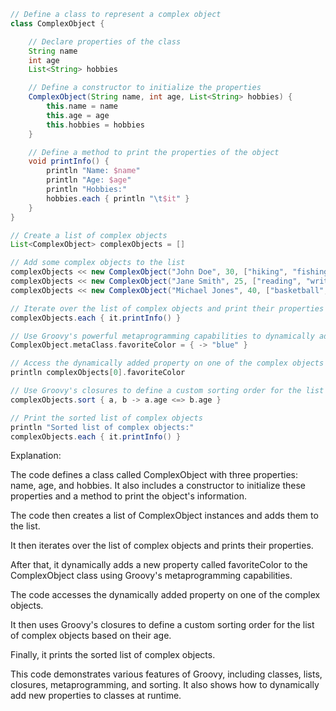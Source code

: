 ```groovy
// Define a class to represent a complex object
class ComplexObject {

    // Declare properties of the class
    String name
    int age
    List<String> hobbies

    // Define a constructor to initialize the properties
    ComplexObject(String name, int age, List<String> hobbies) {
        this.name = name
        this.age = age
        this.hobbies = hobbies
    }

    // Define a method to print the properties of the object
    void printInfo() {
        println "Name: $name"
        println "Age: $age"
        println "Hobbies:"
        hobbies.each { println "\t$it" }
    }
}

// Create a list of complex objects
List<ComplexObject> complexObjects = []

// Add some complex objects to the list
complexObjects << new ComplexObject("John Doe", 30, ["hiking", "fishing", "camping"])
complexObjects << new ComplexObject("Jane Smith", 25, ["reading", "writing", "painting"])
complexObjects << new ComplexObject("Michael Jones", 40, ["basketball", "football", "soccer"])

// Iterate over the list of complex objects and print their properties
complexObjects.each { it.printInfo() }

// Use Groovy's powerful metaprogramming capabilities to dynamically add a new property to the ComplexObject class
ComplexObject.metaClass.favoriteColor = { -> "blue" }

// Access the dynamically added property on one of the complex objects
println complexObjects[0].favoriteColor

// Use Groovy's closures to define a custom sorting order for the list of complex objects
complexObjects.sort { a, b -> a.age <=> b.age }

// Print the sorted list of complex objects
println "Sorted list of complex objects:"
complexObjects.each { it.printInfo() }
```

Explanation:

The code defines a class called ComplexObject with three properties: name, age, and hobbies. It also includes a constructor to initialize these properties and a method to print the object's information.

The code then creates a list of ComplexObject instances and adds them to the list.

It then iterates over the list of complex objects and prints their properties.

After that, it dynamically adds a new property called favoriteColor to the ComplexObject class using Groovy's metaprogramming capabilities.

The code accesses the dynamically added property on one of the complex objects.

It then uses Groovy's closures to define a custom sorting order for the list of complex objects based on their age.

Finally, it prints the sorted list of complex objects.

This code demonstrates various features of Groovy, including classes, lists, closures, metaprogramming, and sorting. It also shows how to dynamically add new properties to classes at runtime.
